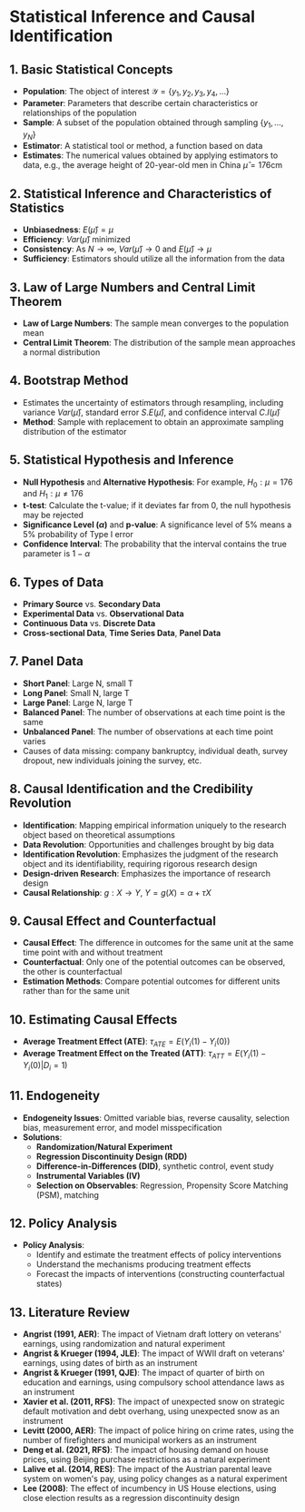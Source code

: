 # Statistical Inference and Causal Identification

## 1. Basic Statistical Concepts

- **Population**: The object of interest $\mathcal{Y} = \{y_1, y_2, y_3, y_4, \dots\}$
- **Parameter**: Parameters that describe certain characteristics or relationships of the population
- **Sample**: A subset of the population obtained through sampling $\{y_1, \dots, y_N\}$
- **Estimator**: A statistical tool or method, a function based on data
- **Estimates**: The numerical values obtained by applying estimators to data, e.g., the average height of 20-year-old men in China $\hat{\mu} = 176 \text{cm}$

## 2. Statistical Inference and Characteristics of Statistics

- **Unbiasedness**: $E(\hat{\mu}) = \mu$
- **Efficiency**: $Var(\hat{\mu})$ minimized
- **Consistency**: As $N \to \infty$, $Var(\hat{\mu}) \to 0$ and $E(\hat{\mu}) \to \mu$
- **Sufficiency**: Estimators should utilize all the information from the data

## 3. Law of Large Numbers and Central Limit Theorem

- **Law of Large Numbers**: The sample mean converges to the population mean
- **Central Limit Theorem**: The distribution of the sample mean approaches a normal distribution

## 4. Bootstrap Method

- Estimates the uncertainty of estimators through resampling, including variance $Var(\hat{\mu})$, standard error $S.E(\hat{\mu})$, and confidence interval $C.I(\hat{\mu})$
- **Method**: Sample with replacement to obtain an approximate sampling distribution of the estimator

## 5. Statistical Hypothesis and Inference

- **Null Hypothesis** and **Alternative Hypothesis**: For example, $H_0: \mu = 176$ and $H_1: \mu \ne 176$
- **t-test**: Calculate the t-value; if it deviates far from 0, the null hypothesis may be rejected
- **Significance Level ($\alpha$)** and **p-value**: A significance level of 5% means a 5% probability of Type I error
- **Confidence Interval**: The probability that the interval contains the true parameter is $1 - \alpha$

## 6. Types of Data

- **Primary Source** vs. **Secondary Data**
- **Experimental Data** vs. **Observational Data**
- **Continuous Data** vs. **Discrete Data**
- **Cross-sectional Data**, **Time Series Data**, **Panel Data**

## 7. Panel Data

- **Short Panel**: Large N, small T
- **Long Panel**: Small N, large T
- **Large Panel**: Large N, large T
- **Balanced Panel**: The number of observations at each time point is the same
- **Unbalanced Panel**: The number of observations at each time point varies
- Causes of data missing: company bankruptcy, individual death, survey dropout, new individuals joining the survey, etc.

## 8. Causal Identification and the Credibility Revolution

- **Identification**: Mapping empirical information uniquely to the research object based on theoretical assumptions
- **Data Revolution**: Opportunities and challenges brought by big data
- **Identification Revolution**: Emphasizes the judgment of the research object and its identifiability, requiring rigorous research design
- **Design-driven Research**: Emphasizes the importance of research design
- **Causal Relationship**: $g: X \to Y$, $Y = g(X) = \alpha + \tau X$

## 9. Causal Effect and Counterfactual

- **Causal Effect**: The difference in outcomes for the same unit at the same time point with and without treatment
- **Counterfactual**: Only one of the potential outcomes can be observed, the other is counterfactual
- **Estimation Methods**: Compare potential outcomes for different units rather than for the same unit

## 10. Estimating Causal Effects

- **Average Treatment Effect (ATE)**: $\tau_{ATE} = E(Y_i(1) - Y_i(0))$
- **Average Treatment Effect on the Treated (ATT)**: $\tau_{ATT} = E(Y_i(1) - Y_i(0) | D_i = 1)$

## 11. Endogeneity

- **Endogeneity Issues**: Omitted variable bias, reverse causality, selection bias, measurement error, and model misspecification
- **Solutions**:
  - **Randomization/Natural Experiment**
  - **Regression Discontinuity Design (RDD)**
  - **Difference-in-Differences (DID)**, synthetic control, event study
  - **Instrumental Variables (IV)**
  - **Selection on Observables**: Regression, Propensity Score Matching (PSM), matching

## 12. Policy Analysis

- **Policy Analysis**:
  - Identify and estimate the treatment effects of policy interventions
  - Understand the mechanisms producing treatment effects
  - Forecast the impacts of interventions (constructing counterfactual states)

## 13. Literature Review

- **Angrist (1991, AER)**: The impact of Vietnam draft lottery on veterans' earnings, using randomization and natural experiment
- **Angrist & Krueger (1994, JLE)**: The impact of WWII draft on veterans' earnings, using dates of birth as an instrument
- **Angrist & Krueger (1991, QJE)**: The impact of quarter of birth on education and earnings, using compulsory school attendance laws as an instrument
- **Xavier et al. (2011, RFS)**: The impact of unexpected snow on strategic default motivation and debt overhang, using unexpected snow as an instrument
- **Levitt (2000, AER)**: The impact of police hiring on crime rates, using the number of firefighters and municipal workers as an instrument
- **Deng et al. (2021, RFS)**: The impact of housing demand on house prices, using Beijing purchase restrictions as a natural experiment
- **Lalive et al. (2014, RES)**: The impact of the Austrian parental leave system on women's pay, using policy changes as a natural experiment
- **Lee (2008)**: The effect of incumbency in US House elections, using close election results as a regression discontinuity design
